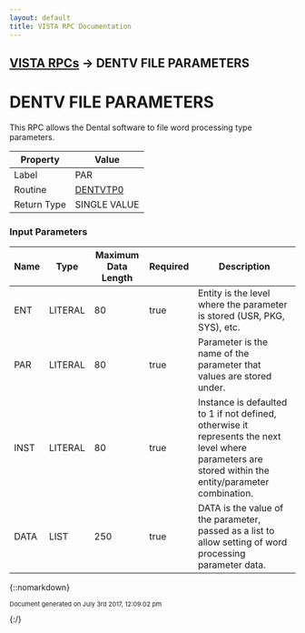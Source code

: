```yaml
---
layout: default
title: VISTA RPC Documentation
---
```


## [VISTA RPCs](TableOfContents) &#8594; DENTV FILE PARAMETERS
# DENTV FILE PARAMETERS

This RPC allows the Dental software to file word processing type parameters.

Property | Value
--- | ---
Label | PAR
Routine | [DENTVTP0](http://code.osehra.org/dox/Routine_DENTVTP0_source.html)
Return Type | SINGLE VALUE


### Input Parameters

Name | Type | Maximum Data Length | Required | Description
--- | --- | --- | --- | ---
ENT | LITERAL | 80 | true | Entity is the level where the parameter is stored (USR, PKG, SYS), etc.
PAR | LITERAL | 80 | true | Parameter is the name of the parameter that values are stored under.
INST | LITERAL | 80 | true | Instance is defaulted to 1 if not defined, otherwise it represents the next level where parameters are stored within the entity/parameter combination.
DATA | LIST | 250 | true | DATA is the value of the parameter, passed as a list to allow setting of word processing parameter data.



{::nomarkdown} <br/><p style="font-size: 11px">Document generated on July 3rd 2017, 12:09:02 pm</p>{:/}
